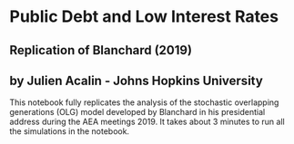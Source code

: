 # Public Debt and Low Interest Rates

## Replication of Blanchard (2019)
 
## by Julien Acalin - Johns Hopkins University
 
This notebook fully replicates the analysis of the stochastic overlapping generations (OLG) model developed by Blanchard in his presidential address during the AEA meetings 2019. It takes about 3 minutes to run all the simulations in the notebook.


